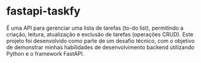 # fastapi-taskfy
É uma API para gerenciar uma lista de tarefas (to-do list), permitindo a criação, leitura, atualização e exclusão de tarefas (operações CRUD). Este projeto foi desenvolvido como parte de um desafio técnico, com o objetivo de demonstrar minhas habilidades de desenvolvimento backend utilizando Python e o framework FastAPI.
